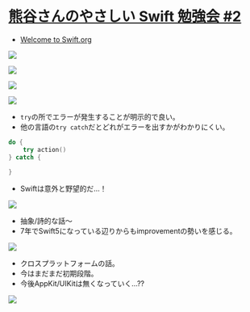 # [熊谷さんのやさしい Swift 勉強会 \#2](https://www.youtube.com/watch?v=y2pOVDx7gVA)
- [Welcome to Swift\.org](https://www.swift.org/)

![](https://i.imgur.com/qmX6hDk.jpg)

![](https://i.imgur.com/MNS0poX.jpg)

![](https://i.imgur.com/gbnoCqs.jpg)

![](https://i.imgur.com/Fn7MoZF.jpg)

- `try`の所でエラーが発生することが明示的で良い。
- 他の言語の`try catch`だとどれがエラーを出すかがわかりにくい。

```swift
do {
    try action()
} catch {
    
}
```

- Swiftは意外と野望的だ…！

![](https://i.imgur.com/mjIUlEP.jpg)

- 抽象/詩的な話〜
- 7年でSwift5になっている辺りからもimprovementの勢いを感じる。

![](https://i.imgur.com/0sRY2iP.jpg)

- クロスプラットフォームの話。
- 今はまだまだ初期段階。
- 今後AppKit/UIKitは無くなっていく…??

![](https://i.imgur.com/IM4tiAH.jpg)
